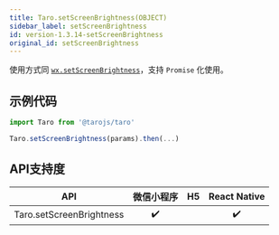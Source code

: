 ```yaml
---
title: Taro.setScreenBrightness(OBJECT)
sidebar_label: setScreenBrightness
id: version-1.3.14-setScreenBrightness
original_id: setScreenBrightness
---
```



使用方式同 [`wx.setScreenBrightness`](https://developers.weixin.qq.com/miniprogram/dev/api/wx.setScreenBrightness.html)，支持 `Promise` 化使用。

## 示例代码

```jsx
import Taro from '@tarojs/taro'

Taro.setScreenBrightness(params).then(...)
```



## API支持度


| API | 微信小程序 | H5 | React Native |
| :-: | :-: | :-: | :-: |
| Taro.setScreenBrightness | ✔️ |  |  ✔️ |

